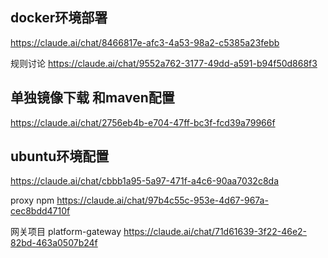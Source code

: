## docker环境部署
https://claude.ai/chat/8466817e-afc3-4a53-98a2-c5385a23febb 







规则讨论
https://claude.ai/chat/9552a762-3177-49dd-a591-b94f50d868f3

## 单独镜像下载 和maven配置
https://claude.ai/chat/2756eb4b-e704-47ff-bc3f-fcd39a79966f


## ubuntu环境配置
https://claude.ai/chat/cbbb1a95-5a97-471f-a4c6-90aa7032c8da

proxy npm
https://claude.ai/chat/97b4c55c-953e-4d67-967a-cec8bdd4710f

网关项目 platform-gateway
https://claude.ai/chat/71d61639-3f22-46e2-82bd-463a0507b24f